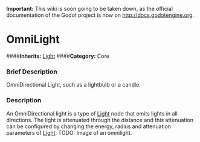 **Important:** This wiki is soon going to be taken down, as the official documentation of the Godot project is now on http://docs.godotengine.org.

#  OmniLight  
####**Inherits:** [Light](class_light)
####**Category:** Core

###  Brief Description  
OmniDirectional Light, such as a lightbulb or a candle.

###  Description  
An OmniDirectional light is a type of [Light](class_light) node that emits lights in all directions. The light is attenuated through the distance and this attenuation can be configured by changing the energy, radius and attenuation parameters of [Light](class_light). TODO: Image of an omnilight.
